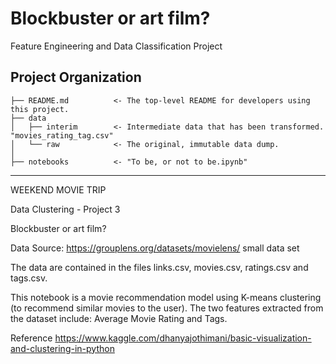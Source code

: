 Blockbuster or art film?
==============================

Feature Engineering and Data Classification Project

Project Organization
------------

    ├── README.md          <- The top-level README for developers using this project.
    ├── data
    │   ├── interim        <- Intermediate data that has been transformed.   	"movies_rating_tag.csv"
    │   └── raw            <- The original, immutable data dump.
    │
    ├── notebooks          <- "To be, or not to be.ipynb"

--------



WEEKEND MOVIE TRIP

Data Clustering - Project 3

Blockbuster or art film?

Data Source: https://grouplens.org/datasets/movielens/ small data set

The data are contained in the files links.csv, movies.csv, ratings.csv and tags.csv.

This notebook is a movie recommendation model using K-means clustering (to recommend similar movies to the user). The two features extracted from the dataset include: Average Movie Rating and Tags.

Reference https://www.kaggle.com/dhanyajothimani/basic-visualization-and-clustering-in-python
